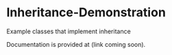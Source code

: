 # Inheritance-Demonstration
Example classes that implement inheritance

Documentation is provided at (link coming soon).
